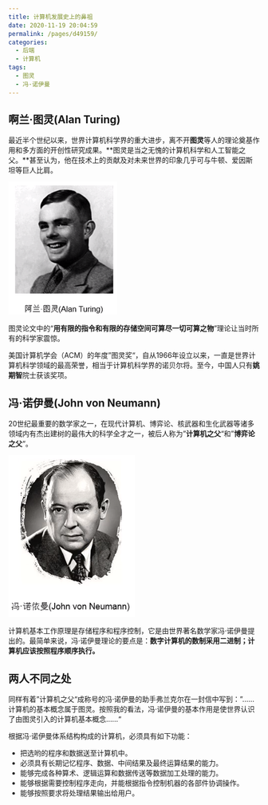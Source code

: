 ```yaml
---
title: 计算机发展史上的鼻祖
date: 2020-11-19 20:04:59
permalink: /pages/d49159/
categories:
  - 后端
  - 计算机
tags:
  - 图灵
  - 冯·诺伊曼
---
```




## 啊兰·图灵(Alan Turing)

​		最近半个世纪以来，世界计算机科学界的重大进步，离不开**图灵**等人的理论奠基作用和多方面的开创性研究成果。**图灵是当之无愧的计算机科学和人工智能之父。**甚至认为，他在技术上的贡献及对未来世界的印象几乎可与牛顿、爱因斯坦等巨人比肩。

![image-20201119200645934](https://raw.githubusercontent.com/SaulJWu/images/main/20201119200645.png)

​		图灵论文中的“**用有限的指令和有限的存储空间可算尽一切可算之物**”理论让当时所有的科学家震惊。



​		美国计算机学会（ACM）的年度”图灵奖“，自从1966年设立以来，一直是世界计算机科学领域的最高荣誉，相当于计算机科学界的诺贝尔将。至今，中国人只有**姚期智**院士获该奖项。



## 冯·诺伊曼(John von Neumann)

​		20世纪最重要的数学家之一，在现代计算机、博弈论、核武器和生化武器等诸多领域内有杰出建树的最伟大的科学全才之一，被后人称为”**计算机之父**“和”**博弈论之父**“。

![image-20201119210841856](https://raw.githubusercontent.com/SaulJWu/images/main/20201119210841.png)

​		计算机基本工作原理是存储程序和程序控制，它是由世界著名数学家冯·诺伊曼提出的。最简单来说，冯·诺伊曼理论的要点是：**数字计算机的数制采用二进制；计算机应该按照程序顺序执行。**



## 两人不同之处

​		同样有着”计算机之父“成称号的冯·诺伊曼的助手弗兰克尔在一封信中写到：”……计算机的基本概念属于图灵。按照我的看法，冯·诺伊曼的基本作用是使世界认识了由图灵引入的计算机基本概念……“		





根据冯·诺伊曼体系结构构成的计算机，必须具有如下功能：

- 把选哟的程序和数据送至计算机中。
- 必须具有长期记忆程序、数据、中间结果及最终运算结果的能力。
- 能够完成各种算术、逻辑运算和数据传送等数据加工处理的能力。
- 能够根据需要控制程序走向，并能根据指令控制机器的各部件协调操作。
- 能够按照要求将处理结果输出给用户。

